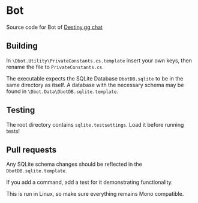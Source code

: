 # Bot

Source code for Bot of [Destiny.gg chat](http://www.destiny.gg/embed/chat)

## Building

In `\Dbot.Utility\PrivateConstants.cs.template` insert your own keys, then rename the file to `PrivateConstants.cs`.

The executable expects the SQLite Database `DbotDB.sqlite` to be in the same directory as itself. A database with the necessary schema may be found in `\Dbot.Data\DbotDB.sqlite.template`.

## Testing

The root directory contains `sqlite.testsettings`. Load it before running tests!

## Pull requests

Any SQLite schema changes should be reflected in the `DbotDB.sqlite.template`.

If you add a command, add a test for it demonstrating functionality.

This is run in Linux, so make sure everything remains Mono compatible.